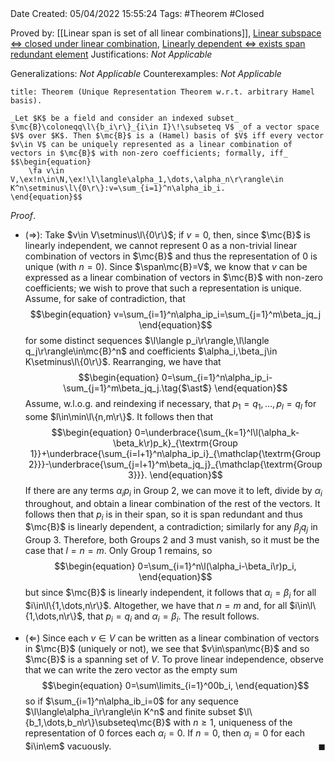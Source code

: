 <br />
<br />

Date Created: 05/04/2022 15:55:24
Tags: #Theorem #Closed

Proved by: [[Linear span is set of all linear combinations]], [Linear subspace $\Leftrightarrow$ closed under linear combination](Linear%20subspace%20iff%20closed%20under%20linear%20combination.md), [Linearly dependent $\Leftrightarrow$ exists span redundant element](Linearly%20dependent%20iff%20exists%20span%20redundant%20element.md)
Justifications: _Not Applicable_

Generalizations: _Not Applicable_
Counterexamples: _Not Applicable_

``` ad-Theorem
title: Theorem (Unique Representation Theorem w.r.t. arbitrary Hamel basis).

_Let $K$ be a field and consider an indexed subset_ $\mc{B}\coloneqq\l\{b_i\r\}_{i\in I}\!\subseteq V$ _of a vector space $V$ over $K$. Then $\mc{B}$ is a (Hamel) basis of $V$ iff every vector $v\in V$ can be uniquely represented as a linear combination of vectors in $\mc{B}$ with non-zero coefficients; formally, iff_
$$\begin{equation}
    \fa v\in V,\ex!n\in\N,\ex!\l\langle\alpha_1,\dots,\alpha_n\r\rangle\in K^n\setminus\l\{0\r\}:v=\sum_{i=1}^n\alpha_ib_i.
\end{equation}$$

```
_Proof_.
* ($\Rightarrow$): Take $v\in V\setminus\l\{0\r\}$; if $v=0$, then, since $\mc{B}$ is linearly independent, we cannot represent $0$ as a non-trivial linear combination of vectors in $\mc{B}$ and thus the representation of $0$ is unique (with $n=0$). Since $\span\mc{B}=V$, we know that $v$ can be expressed as a linear combination of vectors in $\mc{B}$ with non-zero coefficients; we wish to prove that such a representation is unique. Assume, for sake of contradiction, that
$$\begin{equation}
    v=\sum_{i=1}^n\alpha_ip_i=\sum_{j=1}^m\beta_jq_j
\end{equation}$$
for some distinct sequences $\l\langle p_i\r\rangle,\l\langle q_j\r\rangle\in\mc{B}^n$ and coefficients $\alpha_i,\beta_j\in K\setminus\l\{0\r\}$. Rearranging, we have that
$$\begin{equation}
    0=\sum_{i=1}^n\alpha_ip_i-\sum_{j=1}^m\beta_jq_j.\tag{$\ast$}
\end{equation}$$
Assume, w.l.o.g. and reindexing if necessary, that $p_1=q_1,\dots,p_l=q_l$ for some $l\in\min\l\{n,m\r\}$. It follows then that
$$\begin{equation}
    0=\underbrace{\sum_{k=1}^l\l(\alpha_k-\beta_k\r)p_k}_{\textrm{Group 1}}+\underbrace{\sum_{i=l+1}^n\alpha_ip_i}_{\mathclap{\textrm{Group 2}}}-\underbrace{\sum_{j=l+1}^m\beta_jq_j}_{\mathclap{\textrm{Group 3}}}.
\end{equation}$$
If there are any terms $\alpha_ip_i$ in Group 2, we can move it to left, divide by $\alpha_i$ throughout, and obtain a linear combination of the rest of the vectors. It follows then that $p_i$ is in their span, so it is span redundant and thus $\mc{B}$ is linearly dependent, a contradiction; similarly for any $\beta_jq_j$ in Group 3. Therefore, both Groups 2 and 3 must vanish, so it must be the case that $l=n=m$. Only Group 1 remains, so
$$\begin{equation}
    0=\sum_{i=1}^n\l(\alpha_i-\beta_i\r)p_i,
\end{equation}$$
but since $\mc{B}$ is linearly independent, it follows that $\alpha_i=\beta_i$ for all $i\in\l\{1,\dots,n\r\}$. Altogether, we have that $n=m$ and, for all $i\in\l\{1,\dots,n\r\}$, that $p_i=q_i$ and $\alpha_i=\beta_i$. The result follows.

* ($\Leftarrow$) Since each $v\in V$ can be written as a linear combination of vectors in $\mc{B}$ (uniquely or not), we see that $v\in\span\mc{B}$ and so $\mc{B}$ is a spanning set of $V$. To prove linear independence, observe that we can write the zero vector as the empty sum
$$\begin{equation}
    0=\sum\limits_{i=1}^00b_i,
\end{equation}$$
so if $\sum_{i=1}^n\alpha_ib_i=0$ for any sequence $\l\langle\alpha_i\r\rangle\in K^n$ and finite subset $\l\{b_1,\dots,b_n\r\}\subseteq\mc{B}$ with $n\geq1$, uniqueness of the representation of $0$ forces each $\alpha_i=0$. If $n=0$, then $\alpha_i=0$ for each $i\in\em$ vacuously.<span style="float:right;">$\blacksquare$</span>
